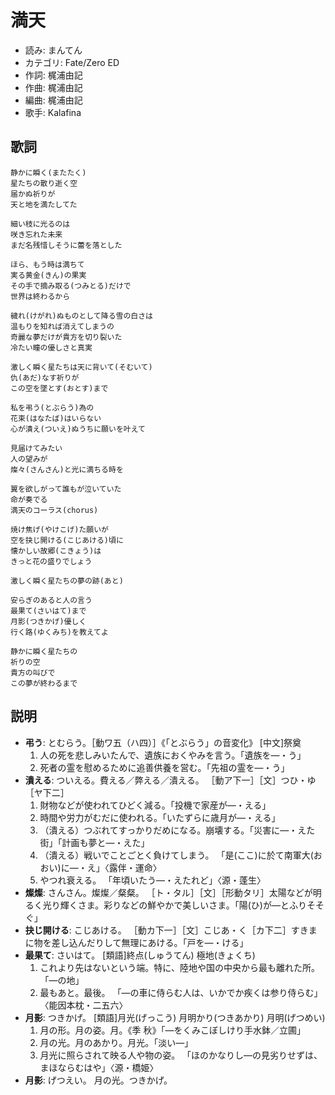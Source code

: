 満天
=====

- 読み: まんてん
- カテゴリ: Fate/Zero ED
- 作詞: 梶浦由記
- 作曲: 梶浦由記
- 編曲: 梶浦由記
- 歌手: Kalafina


歌詞
-----

    静かに瞬く(またたく)
    星たちの散り逝く空
    届かぬ祈りが
    天と地を満たしてた

    細い枝に光るのは
    咲き忘れた未来
    まだ名残惜しそうに蕾を落とした

    ほら、もう時は満ちて
    実る黄金(きん)の果実
    その手で摘み取る(つみとる)だけで
    世界は終わるから

    穢れ(けがれ)ぬものとして降る雪の白さは
    温もりを知れば消えてしまうの
    奇麗な夢だけが貴方を切り裂いた
    冷たい瞳の優しさと真実

    激しく瞬く星たちは天に背いて(そむいて)
    仇(あだ)なす祈りが
    この空を墜とす(おとす)まで

    私を弔う(とぶらう)為の
    花束(はなたば)はいらない
    心が潰え(ついえ)ぬうちに願いを叶えて

    見届けてみたい
    人の望みが
    燦々(さんさん)と光に満ちる時を

    翼を欲しがって誰もが泣いていた
    命が奏でる
    満天のコーラス(chorus)

    焼け焦げ(やけこげ)た願いが
    空を抉じ開ける(こじあける)頃に
    懐かしい故郷(こきょう)は
    きっと花の盛りでしょう

    激しく瞬く星たちの夢の跡(あと)

    安らぎのあると人の言う
    最果て(さいはて)まで
    月影(つきかげ)優しく
    行く路(ゆくみち)を教えてよ

    静かに瞬く星たちの
    祈りの空
    貴方の叫びで
    この夢が終わるまで


説明
-----

- **弔う**: とむらう。［動ワ五（ハ四）］《「とぶらう」の音変化》 [中文]祭奠
    1. 人の死を悲しみいたんで、遺族におくやみを言う。「遺族を―・う」
    2. 死者の霊を慰めるために追善供養を営む。「先祖の霊を―・う」
- **潰える**: ついえる。費える／弊える／潰える。 ［動ア下一］［文］つひ・ゆ［ヤ下二］
    1. 財物などが使われてひどく減る。「投機で家産が―・える」
    2. 時間や労力がむだに使われる。「いたずらに歳月が―・える」
    3. （潰える）つぶれてすっかりだめになる。崩壊する。「災害に―・えた街」「計画も夢と―・えた」
    4. （潰える）戦いでことごとく負けてしまう。 「是(ここ)に於て南軍大(おおい)に―・え」〈露伴・運命〉
    5. やつれ衰える。 「年頃いたう―・えたれど」〈源・蓬生〉
- **燦燦**: さんさん。燦燦／粲粲。 ［ト・タル］［文］［形動タリ］太陽などが明るく光り輝くさま。彩りなどの鮮やかで美しいさま。「陽(ひ)が―とふりそそぐ」
- **抉じ開ける**: こじあける。 ［動カ下一］［文］こじあ・く［カ下二］すきまに物を差し込んだりして無理にあける。「戸を―・ける」
- **最果て**: さいはて。 [類語]終点(しゅうてん) 極地(きょくち) 
    1. これより先はないという端。特に、陸地や国の中央から最も離れた所。「―の地」
    2. 最もあと。最後。 「―の車に侍らむ人は、いかでか疾くは参り侍らむ」〈能因本枕・二五六〉
- **月影**: つきかげ。 [類語]月光(げっこう) 月明かり(つきあかり) 月明(げつめい) 
    1. 月の形。月の姿。月。《季 秋》「―をくみこぼしけり手水鉢／立圃」
    2. 月の光。月のあかり。月光。「淡い―」
    3. 月光に照らされて映る人や物の姿。 「ほのかなりし―の見劣りせずは、まほならむはや」〈源・橋姫〉
- **月影**: げつえい。 月の光。つきかげ。
